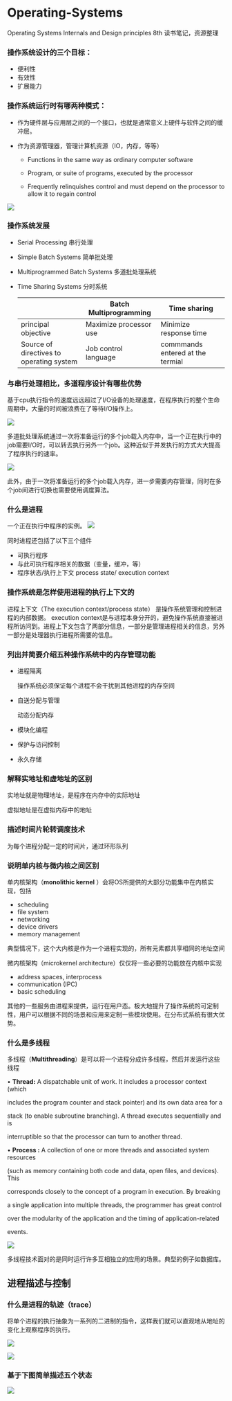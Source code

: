 # Operating-Systems
 Operating Systems Internals and Design principles 8th 读书笔记，资源整理

<!--more-->

### 操作系统设计的三个目标：

- 便利性
- 有效性
- 扩展能力

### 操作系统运行时有哪两种模式：

- 作为硬件层与应用层之间的一个接口，也就是通常意义上硬件与软件之间的缓冲层。

- 作为资源管理器，管理计算机资源（IO，内存，等等）

  - Functions in the same way as ordinary computer software

  - Program, or suite of programs, executed by the processor

  - Frequently relinquishes control and must depend on the processor to allow it to regain control

![](https://github.com/fengxiaohu/Operating-Systems/blob/master/Operating-System/2_1.JPG)



### 操作系统发展

- Serial Processing 串行处理

- Simple Batch Systems 简单批处理

- Multiprogrammed Batch Systems 多道批处理系统

- Time Sharing Systems 分时系统

  |                                          | Batch Multiprogramming | Time sharing                     |
  | ---------------------------------------- | ---------------------- | -------------------------------- |
  | principal objective                      | Maximize processor use | Minimize response time           |
  | Source of directives to operating system | Job control language   | commmands entered at the termial |

  



### 与串行处理相比，多道程序设计有哪些优势

基于cpu执行指令的速度远远超过了I/O设备的处理速度，在程序执行的整个生命周期中，大量的时间被浪费在了等待I/O操作上。


![](https://github.com/fengxiaohu/Operating-Systems/blob/master/Operating-System/2_3.JPG)

多道批处理系统通过一次将准备运行的多个job载入内存中，当一个正在执行中的job需要I/O时，可以转去执行另外一个job。这种近似于并发执行的方式大大提高了程序执行的速率。

![](https://github.com/fengxiaohu/Operating-Systems/blob/master/Operating-System/2_4.JPG)

此外，由于一次将准备运行的多个job载入内存，进一步需要内存管理，同时在多个job间进行切换也需要使用调度算法。

### 什么是进程

一个正在执行中程序的实例。
![](https://github.com/fengxiaohu/Operating-Systems/blob/master/Operating-System/2_5.jpg)

同时进程还包括了以下三个组件

- 可执行程序
- 与此可执行程序相关的数据（变量，缓冲，等）
- 程序状态/执行上下文 process state/ execution context 

### 操作系统是怎样使用进程的执行上下文的

进程上下文（The execution context/process state） 是操作系统管理和控制进程的内部数据。 execution context是与进程本身分开的，避免操作系统直接被进程所访问到。进程上下文包含了两部分信息，一部分是管理进程相关的信息，另外一部分是处理器执行进程所需要的信息。

### 列出并简要介绍五种操作系统中的内存管理功能

- 进程隔离 

  操作系统必须保证每个进程不会干扰到其他进程的内存空间

- 自送分配与管理 

  动态分配内存

- 模块化编程

- 保护与访问控制

- 永久存储

### 解释实地址和虚地址的区别

实地址就是物理地址，是程序在内存中的实际地址

虚拟地址是在虚拟内存中的地址

### 描述时间片轮转调度技术

为每个进程分配一定的时间片，通过环形队列

### 说明单内核与微内核之间区别

单内核架构（**monolithic kernel** ）会将OS所提供的大部分功能集中在内核实现，包括

- scheduling
- file system
- networking
- device drivers
- memory management

典型情况下，这个大内核是作为一个进程实现的，所有元素都共享相同的地址空间

微内核架构（microkernel architecture）仅仅将一些必要的功能放在内核中实现

- address spaces, interprocess
- communication (IPC)
- basic scheduling

其他的一些服务由进程来提供，运行在用户态。极大地提升了操作系统的可定制性，用户可以根据不同的场景和应用来定制一些模块使用。在分布式系统有很大优势。

### 什么是多线程

多线程（**Multithreading**）是可以将一个进程分成许多线程，然后并发运行这些线程



• **Thread:** A dispatchable unit of work. It includes a processor context (which

includes the program counter and stack pointer) and its own data area for a

stack (to enable subroutine branching). A thread executes sequentially and is

interruptible so that the processor can turn to another thread.



• **Process :** A collection of one or more threads and associated system resources

(such as memory containing both code and data, open files, and devices). This

corresponds closely to the concept of a program in execution. By breaking

a single application into multiple threads, the programmer has great control

over the modularity of the application and the timing of application-related

events.

![](https://github.com/fengxiaohu/Operating-Systems/blob/master/Operating-System/2_6.JPG)

多线程技术面对的是同时运行许多互相独立的应用的场景。典型的例子如数据库。



## 进程描述与控制

### 什么是进程的轨迹（trace）

将单个进程的执行抽象为一系列的二进制的指令，这样我们就可以直观地从地址的变化上观察程序的执行。

![](https://github.com/fengxiaohu/Operating-Systems/blob/master/Operating-System/3.2.JPG)

![](https://github.com/fengxiaohu/Operating-Systems/blob/master/Operating-System/3.3.JPG)

### 基于下图简单描述五个状态

![](https://github.com/fengxiaohu/Operating-Systems/blob/master/Operating-System/3.4.JPG)




